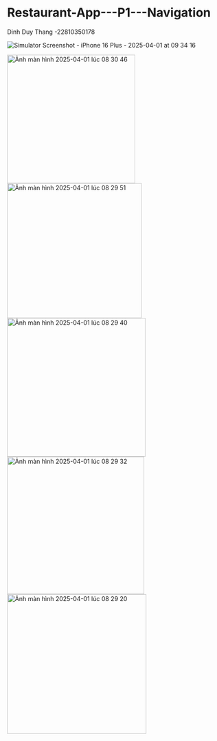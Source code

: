 # Restaurant-App---P1---Navigation

Dinh Duy Thang -22810350178

![Simulator Screenshot - iPhone 16 Plus - 2025-04-01 at 09 34 16](https://github.com/user-attachments/assets/b8815b12-81d8-4609-8c5b-a4d87b4135c1)

<img width="298" alt="Ảnh màn hình 2025-04-01 lúc 08 30 46" src="https://github.com/user-attachments/assets/033edba6-955d-412b-9d26-671048efb216" />

<img width="313" alt="Ảnh màn hình 2025-04-01 lúc 08 29 51" src="https://github.com/user-attachments/assets/714f782d-1b3a-4d25-8dd7-68ad9b2d229f" />

<img width="322" alt="Ảnh màn hình 2025-04-01 lúc 08 29 40" src="https://github.com/user-attachments/assets/848915c8-e760-4e15-aac2-7abb4111b6f7" />

<img width="319" alt="Ảnh màn hình 2025-04-01 lúc 08 29 32" src="https://github.com/user-attachments/assets/a5db8ec1-6407-45f7-a97f-cca302ce658b" />

<img width="324" alt="Ảnh màn hình 2025-04-01 lúc 08 29 20" src="https://github.com/user-attachments/assets/0878d7d5-dc24-4aac-87aa-73a36515be31" />
